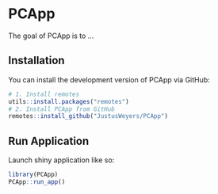 
<!-- README.md is generated from README.Rmd. Please edit that file -->

# PCApp

<!-- badges: start -->
<!-- badges: end -->

The goal of PCApp is to …

## Installation

You can install the development version of PCApp via GitHub:

``` r
# 1. Install remotes
utils::install.packages("remotes")
# 2. Install PCApp from GitHub
remotes::install_github("JustusWeyers/PCApp")
```

## Run Application

Launch shiny application like so:

``` r
library(PCApp)
PCApp::run_app()
```
